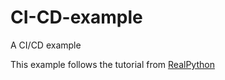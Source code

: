 # CI-CD-example
A CI/CD example

This example follows the tutorial from [RealPython](https://realpython.com/python-continuous-integration/)
